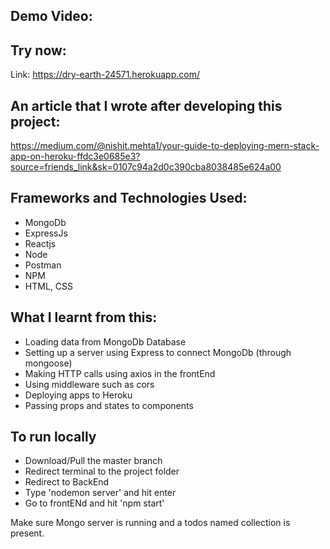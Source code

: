## Demo Video:

## Try now:
Link: https://dry-earth-24571.herokuapp.com/

## An article that I wrote after developing this project:
https://medium.com/@nishit.mehta1/your-guide-to-deploying-mern-stack-app-on-heroku-ffdc3e0685e3?source=friends_link&sk=0107c94a2d0c390cba8038485e624a00

## Frameworks and Technologies Used:
* MongoDb
* ExpressJs
* Reactjs
* Node
* Postman
* NPM
* HTML, CSS

## What I learnt from this:
* Loading data from MongoDb Database
* Setting up a server using Express to connect MongoDb (through mongoose)
* Making HTTP calls using axios in the frontEnd
* Using middleware such as cors
* Deploying apps to Heroku
* Passing props and states to components

## To run locally
* Download/Pull the master branch
* Redirect terminal to the project folder
* Redirect to BackEnd
* Type 'nodemon server' and hit enter
* Go to frontENd and hit 'npm start'

Make sure Mongo server is running and a todos named collection is present.
